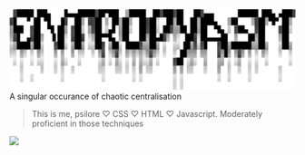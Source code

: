 <picture>
  <source media="(prefers-color-scheme: dark)" srcset="images/ent-light@3x.png">
  <source media="(prefers-color-scheme: light)" srcset="images/ent-dark@3x.png">
  <img alt="Entropy" src="images/ent-dark@3x.png">
</picture>
A singular occurance of chaotic centralisation

>This is me, psilore
>♡ CSS ♡ HTML ♡ Javascript. Moderately proficient in those techniques 

<img src="https://render.gitanimals.org/farms/zorg-bork"/>

